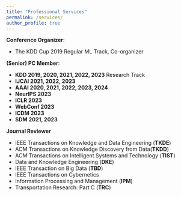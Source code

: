 ```yaml
---
title: "Professional Services"
permalink: /services/
author_profile: true
---
```


**Conference Organizer**:
* The KDD Cup 2019 Regular ML Track, Co-organizer

**(Senior) PC Member**:
* **KDD 2019, 2020, 2021, 2022, 2023** Research Track
* **IJCAI 2021, 2022, 2023**
* **AAAI 2020, 2021, 2022, 2023, 2024**
* **NeurIPS 2023**
* **ICLR 2023**
* **WebConf 2023**
* **ICDM 2023**
* **SDM 2021, 2023**

**Journal Reviewer**
* IEEE Transactions on Knowledge and Data Engineering (**TKDE**)
* ACM Transactions on Knowledge Discovery from Data(**TKDD**)
* ACM Transactions on Intelligent Systems and Technology (**TIST**) 
* Data and Knowledge Engineering (**DKE**)
* IEEE Transaction on Big Data (**TBD**)
* IEEE Transactions on Cybernetics
* Information Processing and Management (**IPM**)
* Transportation Research: Part C (**TRC**)
